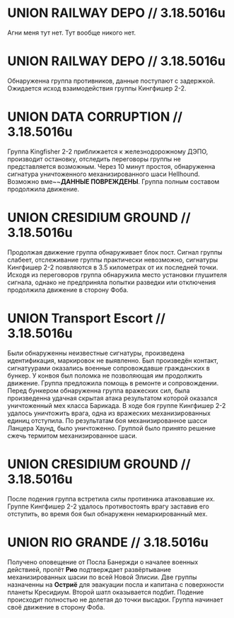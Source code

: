 # UNION RAILWAY DEPO // 3.18.5016u

Агни меня тут нет. Тут вообще никого нет.

# UNION RAILWAY DEPO // 3.18.5016u

Обнаруженна группа противников, данные поступают с задержкой. Ожидается исход взаимодействия группы Кингфишер 2-2.

# UNION DATA CORRUPTION // 3.18.5016u

Группа Kingfisher 2-2 приближается к железнодорожному ДЭПО, производит остановку, отследить переговоры группы не представляется возможным. Через 10 минут простоя, обнаруженна сигнатура уничтоженного механизированного шаси Hellhound. Возможно вме~~**ДАННЫЕ ПОВРЕЖДЕНЫ**. Группа полным составом продолжила движение.

# UNION CRESIDIUM GROUND // 3.18.5016u

Продолжая движение группа обнаруживает блок пост. Сигнал группы слабеет, отслеживание группы практически невозможно, сигнатуры Кингфишер 2-2 появляются в 3.5 километрах от их последней точки. Исходя из переговоров группа обнаружила место установки глушителя сигнала, однако не предприняла попытки разведки или отключения продолжила движение в сторону Фоба.

# UNION Transport Escort // 3.18.5016u
 
Были обнаруженны неизвестные сигнатуры, произведена идентификация, маркировок не выявленно. Был произведён контакт, сигнатуурами оказались военные сопровождавше гражданских в бункер. У конвоя был поломка не позволяющая им продолжить движение. Группа предложила помощь в ремонте и сопровождении. Перед бункером обнаруженна группа вражеских сил, была произведенна удачная скрытая атака результатом которой оказался уничтоженный мех класса Барикада. В ходе боя группе Кингфишер 2-2 удалось уничтожить врага, одна из вражеских механизированных единиц отступила. По результатам боя механизированное шасси Ланцера Хаунд, было уничтоженно. Группой было принято решение сжечь термитом механизированное шаси.

# UNION CRESIDIUM GROUND // 3.18.5016u

После подения группа встретила силы противника атаковавшие их. Группе Кингфишер 2-2 удалось противостоять врагу заставив его отступить, во время боя был обнаруженн немаркированный мех.

# UNION RIO GRANDE // 3.18.5016u

Получено оповещение от Посла Банержди о началее военных действией, пролёт **Рио** подтверждает развёртывание механизированных шасии по всей Новой Элисии. Две группы назначенны на **Остриё** для эвакуации посла и капитана с поверхности планеты Кресидиум. Второй шатл оказывается подбит. Подение происходит полностью не долетая до точки высадки. Группа начинает своё движение в сторону Фоба.